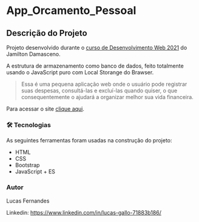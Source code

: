 # App_Orcamento_Pessoal

## Descrição do Projeto
<p>Projeto desenvolvido durante o <a href="https://www.udemy.com/course/web-completo/">curso de Desenvolvimento Web 2021</a> do Jamilton Damasceno.</p>
<p>A estrutura de armazenamento como banco de dados, feito totalmente usando o JavaScript puro com Local Storange do Brawser.</p>

>Essa é uma pequena aplicação web onde o usuário pode registrar suas despesas, consultá-las e excluí-las quando quiser, o que consequentemente o ajudará a organizar melhor sua vida financeira.

Para acessar o site [clique aqui](#).

### 🛠 Tecnologias

As seguintes ferramentas foram usadas na construção do projeto:

- HTML
- CSS
- Bootstrap
- JavaScript + ES

### Autor

Lucas Fernandes

Linkedin: https://www.linkedin.com/in/lucas-gallo-71883b186/